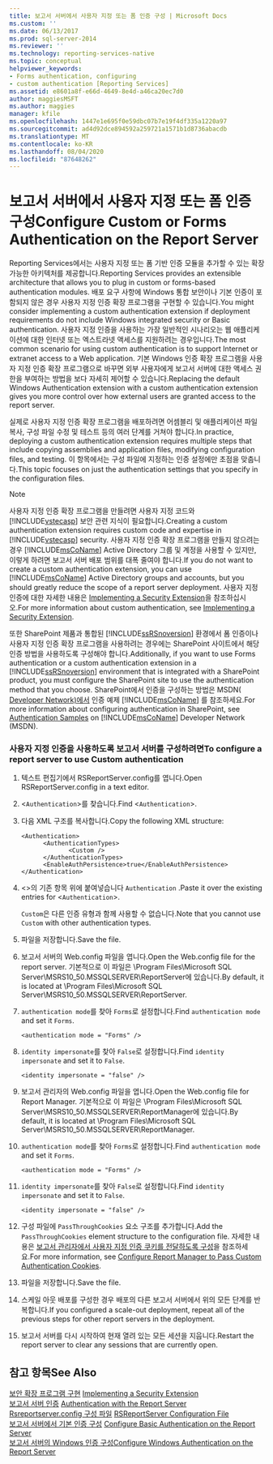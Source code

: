 ```yaml
---
title: 보고서 서버에서 사용자 지정 또는 폼 인증 구성 | Microsoft Docs
ms.custom: ''
ms.date: 06/13/2017
ms.prod: sql-server-2014
ms.reviewer: ''
ms.technology: reporting-services-native
ms.topic: conceptual
helpviewer_keywords:
- Forms authentication, configuring
- custom authentication [Reporting Services]
ms.assetid: e8601a8f-e66d-4649-8e4d-a46ca20ec7d0
author: maggiesMSFT
ms.author: maggies
manager: kfile
ms.openlocfilehash: 1447e1e695f0e59dbc07b7e19f4df335a1220a97
ms.sourcegitcommit: ad4d92dce894592a259721a1571b1d8736abacdb
ms.translationtype: MT
ms.contentlocale: ko-KR
ms.lasthandoff: 08/04/2020
ms.locfileid: "87648262"
---
```

# <a name="configure-custom-or-forms-authentication-on-the-report-server"></a><span data-ttu-id="46173-102">보고서 서버에서 사용자 지정 또는 폼 인증 구성</span><span class="sxs-lookup"><span data-stu-id="46173-102">Configure Custom or Forms Authentication on the Report Server</span></span>
  <span data-ttu-id="46173-103">Reporting Services에서는 사용자 지정 또는 폼 기반 인증 모듈을 추가할 수 있는 확장 가능한 아키텍처를 제공합니다.</span><span class="sxs-lookup"><span data-stu-id="46173-103">Reporting Services provides an extensible architecture that allows you to plug in custom or forms-based authentication modules.</span></span> <span data-ttu-id="46173-104">배포 요구 사항에 Windows 통합 보안이나 기본 인증이 포함되지 않은 경우 사용자 지정 인증 확장 프로그램을 구현할 수 있습니다.</span><span class="sxs-lookup"><span data-stu-id="46173-104">You might consider implementing a custom authentication extension if deployment requirements do not include Windows integrated security or Basic authentication.</span></span> <span data-ttu-id="46173-105">사용자 지정 인증을 사용하는 가장 일반적인 시나리오는 웹 애플리케이션에 대한 인터넷 또는 엑스트라넷 액세스를 지원하려는 경우입니다.</span><span class="sxs-lookup"><span data-stu-id="46173-105">The most common scenario for using custom authentication is to support Internet or extranet access to a Web application.</span></span> <span data-ttu-id="46173-106">기본 Windows 인증 확장 프로그램을 사용자 지정 인증 확장 프로그램으로 바꾸면 외부 사용자에게 보고서 서버에 대한 액세스 권한을 부여하는 방법을 보다 자세히 제어할 수 있습니다.</span><span class="sxs-lookup"><span data-stu-id="46173-106">Replacing the default Windows Authentication extension with a custom authentication extension gives you more control over how external users are granted access to the report server.</span></span>  
  
 <span data-ttu-id="46173-107">실제로 사용자 지정 인증 확장 프로그램을 배포하려면 어셈블리 및 애플리케이션 파일 복사, 구성 파일 수정 및 테스트 등의 여러 단계를 거쳐야 합니다.</span><span class="sxs-lookup"><span data-stu-id="46173-107">In practice, deploying a custom authentication extension requires multiple steps that include copying assemblies and application files, modifying configuration files, and testing.</span></span> <span data-ttu-id="46173-108">이 항목에서는 구성 파일에 지정하는 인증 설정에만 초점을 맞춥니다.</span><span class="sxs-lookup"><span data-stu-id="46173-108">This topic focuses on just the authentication settings that you specify in the configuration files.</span></span>  
  
> [!NOTE]  
>  <span data-ttu-id="46173-109">사용자 지정 인증 확장 프로그램을 만들려면 사용자 지정 코드와 [!INCLUDE[vstecasp](../../includes/vstecasp-md.md)] 보안 관련 지식이 필요합니다.</span><span class="sxs-lookup"><span data-stu-id="46173-109">Creating a custom authentication extension requires custom code and expertise in [!INCLUDE[vstecasp](../../includes/vstecasp-md.md)] security.</span></span> <span data-ttu-id="46173-110">사용자 지정 인증 확장 프로그램을 만들지 않으려는 경우 [!INCLUDE[msCoName](../../includes/msconame-md.md)] Active Directory 그룹 및 계정을 사용할 수 있지만, 이렇게 하려면 보고서 서버 배포 범위를 대폭 줄여야 합니다.</span><span class="sxs-lookup"><span data-stu-id="46173-110">If you do not want to create a custom authentication extension, you can use [!INCLUDE[msCoName](../../includes/msconame-md.md)] Active Directory groups and accounts, but you should greatly reduce the scope of a report server deployment.</span></span> <span data-ttu-id="46173-111">사용자 지정 인증에 대한 자세한 내용은 [Implementing a Security Extension](../extensions/security-extension/implementing-a-security-extension.md)을 참조하십시오.</span><span class="sxs-lookup"><span data-stu-id="46173-111">For more information about custom authentication, see [Implementing a Security Extension](../extensions/security-extension/implementing-a-security-extension.md).</span></span>  
  
 <span data-ttu-id="46173-112">또한 SharePoint 제품과 통합된 [!INCLUDE[ssRSnoversion](../../includes/ssrsnoversion-md.md)] 환경에서 폼 인증이나 사용자 지정 인증 확장 프로그램을 사용하려는 경우에는 SharePoint 사이트에서 해당 인증 방법을 사용하도록 구성해야 합니다.</span><span class="sxs-lookup"><span data-stu-id="46173-112">Additionally, if you want to use Forms authentication or a custom authentication extension in a [!INCLUDE[ssRSnoversion](../../includes/ssrsnoversion-md.md)] environment that is integrated with a SharePoint product, you must configure the SharePoint site to use the authentication method that you choose.</span></span> <span data-ttu-id="46173-113">SharePoint에서 인증을 구성하는 방법은 MSDN( [Developer Network)에서](https://go.microsoft.com/fwlink/?LinkId=115575) 인증 예제 [!INCLUDE[msCoName](../../includes/msconame-md.md)] 를 참조하세요.</span><span class="sxs-lookup"><span data-stu-id="46173-113">For more information about configuring authentication in SharePoint, see [Authentication Samples](https://go.microsoft.com/fwlink/?LinkId=115575) on [!INCLUDE[msCoName](../../includes/msconame-md.md)] Developer Network (MSDN).</span></span>  
  
### <a name="to-configure-a-report-server-to-use-custom-authentication"></a><span data-ttu-id="46173-114">사용자 지정 인증을 사용하도록 보고서 서버를 구성하려면</span><span class="sxs-lookup"><span data-stu-id="46173-114">To configure a report server to use Custom authentication</span></span>  
  
1.  <span data-ttu-id="46173-115">텍스트 편집기에서 RSReportServer.config를 엽니다.</span><span class="sxs-lookup"><span data-stu-id="46173-115">Open RSReportServer.config in a text editor.</span></span>  
  
2.  <span data-ttu-id="46173-116"><`Authentication`>를 찾습니다.</span><span class="sxs-lookup"><span data-stu-id="46173-116">Find <`Authentication`>.</span></span>  
  
3.  <span data-ttu-id="46173-117">다음 XML 구조를 복사합니다.</span><span class="sxs-lookup"><span data-stu-id="46173-117">Copy the following XML structure:</span></span>  
  
    ```  
    <Authentication>  
          <AuthenticationTypes>  
                 <Custom />  
          </AuthenticationTypes>  
          <EnableAuthPersistence>true</EnableAuthPersistence>  
    </Authentication>  
    ```  
  
4.  <span data-ttu-id="46173-118"><>의 기존 항목 위에 붙여넣습니다 `Authentication` .</span><span class="sxs-lookup"><span data-stu-id="46173-118">Paste it over the existing entries for <`Authentication`>.</span></span>  
  
     <span data-ttu-id="46173-119">`Custom`은 다른 인증 유형과 함께 사용할 수 없습니다.</span><span class="sxs-lookup"><span data-stu-id="46173-119">Note that you cannot use `Custom` with other authentication types.</span></span>  
  
5.  <span data-ttu-id="46173-120">파일을 저장합니다.</span><span class="sxs-lookup"><span data-stu-id="46173-120">Save the file.</span></span>  
  
6.  <span data-ttu-id="46173-121">보고서 서버의 Web.config 파일을 엽니다.</span><span class="sxs-lookup"><span data-stu-id="46173-121">Open the Web.config file for the report server.</span></span> <span data-ttu-id="46173-122">기본적으로 이 파일은 \Program Files\Microsoft SQL Server\MSRS10_50.MSSQLSERVER\ReportServer에 있습니다.</span><span class="sxs-lookup"><span data-stu-id="46173-122">By default, it is located at \Program Files\Microsoft SQL Server\MSRS10_50.MSSQLSERVER\ReportServer.</span></span>  
  
7.  <span data-ttu-id="46173-123">`authentication mode`를 찾아 `Forms`로 설정합니다.</span><span class="sxs-lookup"><span data-stu-id="46173-123">Find `authentication mode` and set it `Forms`.</span></span>  
  
    ```  
    <authentication mode = "Forms" />  
    ```  
  
8.  <span data-ttu-id="46173-124">`identity impersonate`를 찾아 `False`로 설정합니다.</span><span class="sxs-lookup"><span data-stu-id="46173-124">Find `identity impersonate` and set it to `False`.</span></span>  
  
    ```  
    <identity impersonate = "false" />  
    ```  
  
9. <span data-ttu-id="46173-125">보고서 관리자의 Web.config 파일을 엽니다.</span><span class="sxs-lookup"><span data-stu-id="46173-125">Open the Web.config file for Report Manager.</span></span> <span data-ttu-id="46173-126">기본적으로 이 파일은 \Program Files\Microsoft SQL Server\MSRS10_50.MSSQLSERVER\ReportManager에 있습니다.</span><span class="sxs-lookup"><span data-stu-id="46173-126">By default, it is located at \Program Files\Microsoft SQL Server\MSRS10_50.MSSQLSERVER\ReportManager.</span></span>  
  
10. <span data-ttu-id="46173-127">`authentication mode`를 찾아 `Forms`로 설정합니다.</span><span class="sxs-lookup"><span data-stu-id="46173-127">Find `authentication mode` and set it `Forms`.</span></span>  
  
    ```  
    <authentication mode = "Forms" />  
    ```  
  
11. <span data-ttu-id="46173-128">`identity impersonate`를 찾아 `False`로 설정합니다.</span><span class="sxs-lookup"><span data-stu-id="46173-128">Find `identity impersonate` and set it to `False`.</span></span>  
  
    ```  
    <identity impersonate = "false" />  
    ```  
  
12. <span data-ttu-id="46173-129">구성 파일에 `PassThroughCookies` 요소 구조를 추가합니다.</span><span class="sxs-lookup"><span data-stu-id="46173-129">Add the `PassThroughCookies` element structure to the configuration file.</span></span> <span data-ttu-id="46173-130">자세한 내용은 [보고서 관리자에서 사용자 지정 인증 쿠키를 전달하도록 구성](configure-the-web-portal-to-pass-custom-authentication-cookies.md)을 참조하세요.</span><span class="sxs-lookup"><span data-stu-id="46173-130">For more information, see [Configure Report Manager to Pass Custom Authentication Cookies](configure-the-web-portal-to-pass-custom-authentication-cookies.md).</span></span>  
  
13. <span data-ttu-id="46173-131">파일을 저장합니다.</span><span class="sxs-lookup"><span data-stu-id="46173-131">Save the file.</span></span>  
  
14. <span data-ttu-id="46173-132">스케일 아웃 배포를 구성한 경우 배포의 다른 보고서 서버에서 위의 모든 단계를 반복합니다.</span><span class="sxs-lookup"><span data-stu-id="46173-132">If you configured a scale-out deployment, repeat all of the previous steps for other report servers in the deployment.</span></span>  
  
15. <span data-ttu-id="46173-133">보고서 서버를 다시 시작하여 현재 열려 있는 모든 세션을 지웁니다.</span><span class="sxs-lookup"><span data-stu-id="46173-133">Restart the report server to clear any sessions that are currently open.</span></span>  
  
## <a name="see-also"></a><span data-ttu-id="46173-134">참고 항목</span><span class="sxs-lookup"><span data-stu-id="46173-134">See Also</span></span>  
 <span data-ttu-id="46173-135">[보안 확장 프로그램 구현](../extensions/security-extension/implementing-a-security-extension.md) </span><span class="sxs-lookup"><span data-stu-id="46173-135">[Implementing a Security Extension](../extensions/security-extension/implementing-a-security-extension.md) </span></span>  
 <span data-ttu-id="46173-136">[보고서 서버 인증](authentication-with-the-report-server.md) </span><span class="sxs-lookup"><span data-stu-id="46173-136">[Authentication with the Report Server](authentication-with-the-report-server.md) </span></span>  
 <span data-ttu-id="46173-137">[Rsreportserver.config 구성 파일](../report-server/rsreportserver-config-configuration-file.md) </span><span class="sxs-lookup"><span data-stu-id="46173-137">[RSReportServer Configuration File](../report-server/rsreportserver-config-configuration-file.md) </span></span>  
 <span data-ttu-id="46173-138">[보고서 서버에서 기본 인증 구성](configure-basic-authentication-on-the-report-server.md) </span><span class="sxs-lookup"><span data-stu-id="46173-138">[Configure Basic Authentication on the Report Server](configure-basic-authentication-on-the-report-server.md) </span></span>  
 [<span data-ttu-id="46173-139">보고서 서버의 Windows 인증 구성</span><span class="sxs-lookup"><span data-stu-id="46173-139">Configure Windows Authentication on the Report Server</span></span>](configure-windows-authentication-on-the-report-server.md)  
  
  
